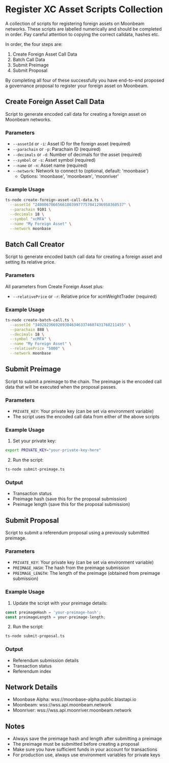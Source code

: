 # Register XC Asset Scripts Collection

A collection of scripts for registering foreign assets on Moonbeam networks. These scripts are labelled numerically and should be completed in order. Pay careful attention to copying the correct calldata, hashes etc. 

In order, the four steps are:

1. Create Foreign Asset Call Data
2. Batch Call Data
3. Submit Preimage
4. Submit Proposal

By completing all four of these successfully you have end-to-end proposed a governance proposal to register your foreign asset on Moonbeam. 

## Create Foreign Asset Call Data

Script to generate encoded call data for creating a foreign asset on Moonbeam networks.

### Parameters

- `--assetId` or `-i`: Asset ID for the foreign asset (required)
- `--parachain` or `-p`: Parachain ID (required)
- `--decimals` or `-d`: Number of decimals for the asset (required)
- `--symbol` or `-s`: Asset symbol (required)
- `--name` or `-n`: Asset name (required)
- `--network`: Network to connect to (optional, default: 'moonbase')
  - Options: 'moonbase', 'moonbeam', 'moonriver'

### Example Usage

```bash
ts-node create-foreign-asset-call-data.ts \
  --assetId "240006706656618039977757041296958360537" \
  --parachain 9101 \
  --decimals 18 \
  --symbol "xcMFA" \
  --name "My Foreign Asset" \
  --network moonbase
```

## Batch Call Creator

Script to generate encoded batch call data for creating a foreign asset and setting its relative price.

### Parameters

All parameters from Create Foreign Asset plus:
- `--relativePrice` or `-r`: Relative price for xcmWeightTrader (required)

### Example Usage

```bash
ts-node create-batch-call.ts \
  --assetId "340282366920938463463374607431768211455" \
  --parachain 888 \
  --decimals 18 \
  --symbol "xcMFA" \
  --name "My Foreign Asset" \
  --relativePrice "5000" \
  --network moonbase
```

## Submit Preimage

Script to submit a preimage to the chain. The preimage is the encoded call data that will be executed when the proposal passes.

### Parameters

- `PRIVATE_KEY`: Your private key (can be set via environment variable)
- The script uses the encoded call data from either of the above scripts

### Example Usage

1. Set your private key:
```bash
export PRIVATE_KEY="your-private-key-here"
```

2. Run the script:
```bash
ts-node submit-preimage.ts
```

### Output
- Transaction status
- Preimage hash (save this for the proposal submission)
- Preimage length (save this for the proposal submission)

## Submit Proposal

Script to submit a referendum proposal using a previously submitted preimage.

### Parameters

- `PRIVATE_KEY`: Your private key (can be set via environment variable)
- `PREIMAGE_HASH`: The hash from the preimage submission
- `PREIMAGE_LENGTH`: The length of the preimage (obtained from preimage submission)

### Example Usage

1. Update the script with your preimage details:
```typescript
const preimageHash = 'your-preimage-hash';
const preimageLength = your-preimage-length;
```

2. Run the script:
```bash
ts-node submit-proposal.ts
```

### Output
- Referendum submission details
- Transaction status
- Referendum index

## Network Details

- Moonbase Alpha: wss://moonbase-alpha.public.blastapi.io
- Moonbeam: wss://wss.api.moonbeam.network
- Moonriver: wss://wss.api.moonriver.moonbeam.network

## Notes

- Always save the preimage hash and length after submitting a preimage
- The preimage must be submitted before creating a proposal
- Make sure you have sufficient funds in your account for transactions
- For production use, always use environment variables for private keys
